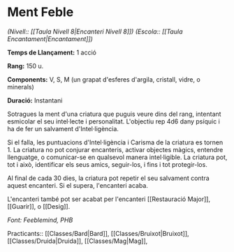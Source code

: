 # Ment Feble

*(Nivell:: [[Taula Nivell 8|Encanteri Nivell 8]]) (Escola:: [[Taula Encantament|Encantament]])*

**Temps de Llançament:** 1 acció

**Rang:** 150 u.

**Components:** V, S, M (un grapat d'esferes d'argila, cristall, vidre, o minerals)

**Duració:** Instantani

Sotragues la ment d'una criatura que puguis veure dins del rang, intentant esmicolar el seu intel·lecte i personalitat. L'objectiu rep 4d6 dany psíquic i ha de fer un salvament d'Intel·ligència.

Si el falla, les puntuacions d'Intel·ligència i Carisma de la criatura es tornen 1. La criatura no pot conjurar encanteris, activar objectes màgics, entendre llenguatge, o comunicar-se en qualsevol manera intel·ligible. La criatura pot, tot i això, identificar els seus amics, seguir-los, i fins i tot protegir-los.

Al final de cada 30 dies, la criatura pot repetir el seu salvament contra aquest encanteri. Si el supera, l'encanteri acaba.

L'encanteri també pot ser acabat per l'encanteri [[Restauració Major]], [[Guarir]], o [[Desig]].


*Font: Feeblemind, PHB*



Practicants:: [[Classes/Bard|Bard]], [[Classes/Bruixot|Bruixot]], [[Classes/Druida|Druida]], [[Classes/Mag|Mag]],